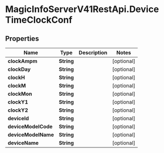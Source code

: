 # MagicInfoServerV41RestApi.DeviceTimeClockConf

## Properties
Name | Type | Description | Notes
------------ | ------------- | ------------- | -------------
**clockAmpm** | **String** |  | [optional] 
**clockDay** | **String** |  | [optional] 
**clockH** | **String** |  | [optional] 
**clockM** | **String** |  | [optional] 
**clockMon** | **String** |  | [optional] 
**clockY1** | **String** |  | [optional] 
**clockY2** | **String** |  | [optional] 
**deviceId** | **String** |  | [optional] 
**deviceModelCode** | **String** |  | [optional] 
**deviceModelName** | **String** |  | [optional] 
**deviceName** | **String** |  | [optional] 


